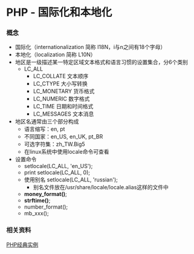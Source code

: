 PHP - 国际化和本地化
==================

### 概念
* 国际化（internationalization 简称 I18N，i与n之间有18个字母）
* 本地化（localization 简称 L10N）
* 地区是一级描述某一特定区域文本格式和语言习惯的设置集合，分6个类别
  - LC_ALL
    - LC_COLLATE    文本顺序
    - LC_CTYPE      大小写转换
    - LC_MONETARY   货币格式 
    - LC_NUMERIC    数字格式
    - LC_TIME       日期和时间格式
    - LC_MESSAGES   文本消息
* 地区名通常由三个部分构成
  - 语言缩写：en, pt
  - 不同国家：en_US, en_UK, pt_BR
  - 可选字符集：zh_TW.Big5
  - 在linux系统中使用locale命令可查看
* 设置命令
  - setlocale(LC_ALL, 'en_US');
  - print setlocale(LC_ALL, 0); 
  - 使用别名 setlocale(LC_ALL, 'russian');
    - 别名文件放在/usr/share/locale/locale.alias这样的文件中
  - **money_format()**;
  - **strftime()**;
  - number_format();
  - mb_xxx();
  

### 相关资料
[PHP经典实例](http://book.douban.com/subject/4099306/ '第19章')